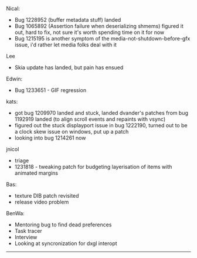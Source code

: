 Nical:
* Bug 1228952 (buffer metadata stuff) landed
* Bug 1065892 (Assertion failure when deserializing shmems) figured it out, hard to fix, not sure it's worth spending time on it for now
* Bug 1215195 is another symptom of the media-not-shutdown-before-gfx issue, i'd rather let media folks deal with it 



Lee
* Skia update has landed, but pain has ensued



Edwin:
* Bug 1233651 - GIF regression



kats:
* got bug 1209970 landed and stuck, landed dvander's patches from bug 1192919 landed (to align scroll events and repaints with vsync)
* figured out the stuck displayport issue in bug 1222190, turned out to be a clock skew issue on windows, put up a patch
* looking into bug 1214261 now



jnicol
* triage
* 1231818 - tweaking patch for budgeting layerisation of items with animated margins



Bas:
* texture DIB patch revisited
* release video problem



BenWa:
* Mentoring bug to find dead preferences
* Task tracer
* Interview
* Looking at syncronization for dxgl interopt

________________


